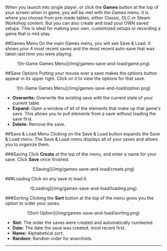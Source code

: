When you launch into single player, or click the **Games** button at the top of your screen when in game, you will be met with the Games menu. It is where you choose from pre-made tables, either Classic, DLC or Steam Workshop content. But you can also create and load your OWN saved setups. This is ideal for making your own, customized setups or recording a game that is mid-play.

##Games Menu
On the main Games menu, you will see Save & Load. It shows your 4 most recent saves and the most recent auto-save that was taken last time you were playing.

<center>![In-Game Games Menu](/img/games-save-and-load/game.png)</center>




##Save Options
Putting your mouse over a save makes the options button appear in its upper right. Click on it to view the options for that save.

<center>![In-Game Games Menu](/img/games-save-and-load/option.png)</center>

* **Overwrite:** Overwrite the existing save with the current state of your current table.
* **Expand:** Open a window of all of the elements that make up that game's save. This allows you to pull elements from a save without loading the save first.
* **Delete:** Remove the save.





##Save & Load Menu
Clicking on the Save & Load button expands the Save & Load menu. The Save & Load menu displays all of your saves and allows you to organize them.

###Saving
Click **Create** at the top of the menu, and enter a name for your save. Click **Save** once finished.

<center>![Saving](/img/games-save-and-load/create.png)</center>

###Loading
Click on any save to load it.

<center>![Loading](/img/games-save-and-load/loading.png)</center>

###Sorting
Clicking the **Sort** button at the top of the menu gives you the option to order your saves.

<center>![Sort Option](/img/games-save-and-load/sorting.png)</center>

* **Slot:** The order the saves were created and automatically numbered.
* **Date:** The date the save was created, most recent first.
* **Name:** Alphabetical sort.
* **Random:** Random order for anarchists.





---

